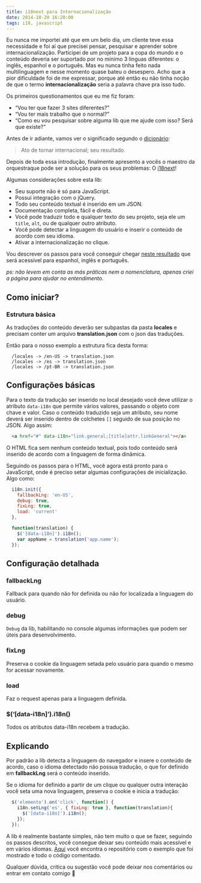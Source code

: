 ```yaml
---
title: i18next para Internacionalização
date: 2014-10-20 16:20:00
tags: i18, javascript
---
```


Eu nunca me importei até que em um belo dia, um cliente teve essa necessidade e foi aí que precisei pensar, pesquisar e aprender sobre internacionalização. Participei de um projeto para a copa do mundo e o conteúdo deveria ser suportado por no mínimo 3 linguas diferentes: o inglês, espanhol e o português. Mas eu nunca tinha feito nada multilinguagem e nesse momento quase bateu o desespero. Acho que a pior dificuldade foi de me expressar, porque até então eu não tinha noção de que o termo **internacionalização** seria a palavra chave pra isso tudo.

Os primeiros questionamentos que eu me fiz foram:

- “Vou ter que fazer 3 sites diferentes?”
- “Vou ter mais trabalho que o normal?”
- “Como eu vou pesquisar sobre alguma lib que me ajude com isso? Será que existe?”

Antes de ir adiante, vamos ver o significado segundo o [dicionário](https://www.dicio.com.br/internacionalizacao/): 

> Ato de tornar internacional; seu resultado.

Depois de toda essa introdução, finalmente apresento a vocês o maestro da orquestraque pode ser a solução para os seus problemas: O [i18next](https://www.i18next.com/)!

Algumas considerações sobre esta lib:

- Seu suporte não é só para JavaScript.
- Possui integração com o jQuery.
- Todo seu conteúdo textual é inserido em um JSON.
- Documentação completa, fácil e direta.
- Você pode traduzir todo e qualquer texto do seu projeto, seja ele um `title`, `alt`, ou de qualquer outro atributo.
- Você pode detectar a linguagem do usuário e inserir o conteúdo de acordo com seu idioma.
- Ativar a internacionalização no clique.

Vou descrever os passos para você conseguir chegar [neste resultado](https://thulioph.github.io/i18next-internacionalizacao/) que será acessível para espanhol, inglês e português.

*ps: não levem em conta as más práticas nem a nomenclatura, apenas criei a página para ajudar no entendimento.*

## Como iniciar?

### Estrutura básica

As traduções do conteúdo deverão ser subpastas da pasta **locales** e precisam conter um arquivo **translation.json** com o json das traduções.

Então para o nosso exemplo a estrutura fica desta forma:

```
  /locales -> /en-US -> translation.json
  /locales -> /es -> translation.json
  /locales -> /pt-BR -> translation.json
```

## Configurações básicas

Para o texto da tradução ser inserido no local desejado você deve utilizar o atributo `data-i18n` que permite vários valores, passando o objeto com chave e valor. Caso o conteúdo traduzido seja um atributo, seu nome deverá ser inserido dentro de colchetes `[]` seguido de sua posição no JSON. Algo assim:

```html
  <a href="#" data-i18n="link.general;[title]attr.linkGeneral"></a>
```

O HTML fica sem nenhum conteúdo textual, pois todo conteúdo será inserido de acordo com a linguagem de forma dinâmica.

Seguindo os passos para o HTML, você agora está pronto para o JavaScript, onde é preciso setar algumas configurações de inicialização. Algo como:

```js
  i18n.init({
    fallbackLng: 'en-US',
    debug: true,
    fixLng: true,
    load: 'current'
  },

  function(translation) {
    $('[data-i18n]').i18n();
    var appName = translation('app.name');
  });
```

## Configuração detalhada

### fallbackLng

Fallback para quando não for definida ou não for localizada a linguagem do usuário.

### debug

`Debug` da lib, habilitando no console algumas informações que podem ser úteis para desenvolvimento.

### fixLng

Preserva o cookie da linguagem setada pelo usuário para quando o mesmo for acessar novamente.

### load

Faz o request apenas para a linguagem definida.

### $(‘[data-i18n]’).i18n()

Todos os atributos data-i18n recebem a tradução.

## Explicando

Por padrão a lib detecta a linguagem do navegador e insere o conteúdo de acordo, caso o idioma detectado não possua tradução, o que for definido em **fallbackLng** será o conteúdo inserido.

Se o idioma for definido a partir de um clique ou qualquer outra interação você seta uma nova linguagem, preserva o cookie e inicia a tradução:

```js
  $('elemento').on('click', function() {
    i18n.setLng('es', { fixLng: true }, function(translation){
      $('[data-i18n]').i18n();
    });
  });
```

A lib é realmente bastante simples, não tem muito o que se fazer, seguindo os passos descritos, você consegue deixar seu conteúdo mais acessível e em vários idiomas. [Aqui](https://github.com/thulioph/i18next-internacionalizacao/) você encontra o repositório com o exemplo que foi mostrado e todo o código comentado.

Qualquer dúvida, crítica ou sugestão você pode deixar nos comentários ou entrar em contato comigo 🙂

